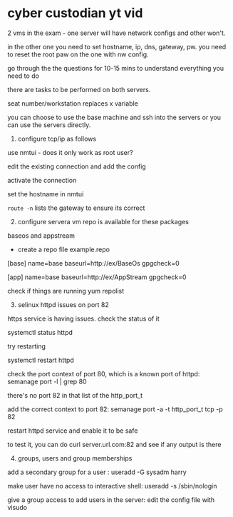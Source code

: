 # cyber custodian yt vid 

2 vms in the exam - one server will have network configs and other won't. 

in the other one you need to set hostname, ip, dns, gateway, pw. you need to reset the root paw on the one with nw config. 

go through the the questions for 10-15 mins to understand everything you need to do 

there are tasks to be performed on both servers. 

seat number/workstation replaces x variable 

you can choose to use the base machine and ssh into the servers or you can use the servers directly. 

1. configure tcp/ip as follows 

use nmtui - does it only work as root user? 

edit the existing connection and add the config 

activate the connection 

set the hostname in nmtui 

`route -n` lists the gateway to ensure its correct 

2. configure servera vm repo is available for these packages 

baseos and appstream 

- create a repo file example.repo

[base] 
name=base
baseurl=http://ex/BaseOs
gpgcheck=0

[app] 
name=base
baseurl=http://ex/AppStream
gpgcheck=0

check if things are running 
yum repolist

3. selinux httpd issues on port 82

https service is having issues. check the status of it 

systemctl status httpd 

try restarting 

systemctl restart httpd

check the port context of port 80, which is a known port of httpd: semanage port -l | grep 80 

there's no port 82 in that list of the http_port_t 

add the correct context to port 82: semanage port -a -t http_port_t tcp -p 82

restart httpd service and enable it to be safe 

to test it, you can do curl server.url.com:82 and see if any output is there 

4. groups, users and group memberships 

add a secondary group for a user : useradd -G sysadm harry

make user have no access to interactive shell: useradd -s /sbin/nologin

give a group access to add users in the server: edit the config file with visudo 



















































